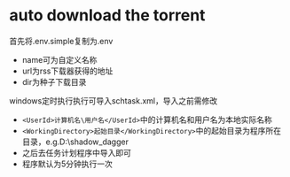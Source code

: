 # auto download the torrent

首先将.env.simple复制为.env
- name可为自定义名称
- url为rss下载器获得的地址
- dir为种子下载目录

windows定时执行执行可导入schtask.xml，导入之前需修改
- `<UserId>计算机名\用户名</UserId>`中的计算机名和用户名为本地实际名称
- `<WorkingDirectory>起始目录</WorkingDirectory>`中的起始目录为程序所在目录，e.g.D:\shadow_dagger
- 之后去任务计划程序中导入即可
- 程序默认为5分钟执行一次
